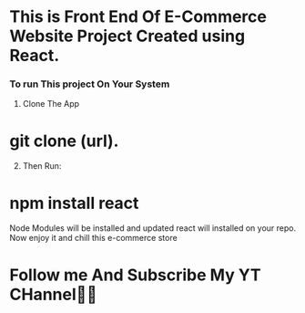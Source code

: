 # This is Front End Of E-Commerce Website Project Created using React.


### To run This project On Your System

1. Clone The App 
#  git clone (url).

2. Then Run:
 # npm install react

 Node Modules will be installed and updated react will installed on your repo.
 Now enjoy it and chill this e-commerce store
  # Follow me And Subscribe My YT CHannel🤣😂